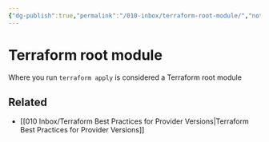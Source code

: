 ```yaml
---
{"dg-publish":true,"permalink":"/010-inbox/terraform-root-module/","noteIcon":""}
---
```



# Terraform root module

Where you run `terraform apply` is considered a Terraform root module

## Related

- [[010 Inbox/Terraform Best Practices for Provider Versions\|Terraform Best Practices for Provider Versions]]
